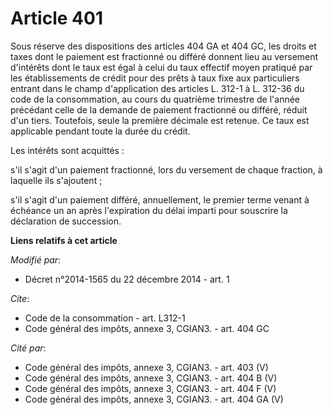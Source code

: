 # Article 401

Sous réserve des dispositions des articles 404 GA et 404 GC, les droits et taxes dont le paiement est fractionné ou différé
donnent lieu au versement d'intérêts dont le taux est égal à celui du taux effectif moyen pratiqué par les établissements de
crédit pour des prêts à taux fixe aux particuliers entrant dans le champ d'application des articles L. 312-1 à L. 312-36 du
code de la consommation, au cours du quatrième trimestre de l'année précédant celle de la demande de paiement fractionné ou
différé, réduit d'un tiers. Toutefois, seule la première décimale est retenue. Ce taux est applicable pendant toute la durée
du crédit. 

Les intérêts sont acquittés : 

s'il s'agit d'un paiement fractionné, lors du versement de chaque fraction, à laquelle ils s'ajoutent ; 

s'il s'agit d'un paiement différé, annuellement, le premier terme venant à échéance un an après l'expiration du délai imparti
pour souscrire la déclaration de succession.

**Liens relatifs à cet article**

_Modifié par_:

  - Décret n°2014-1565 du 22 décembre 2014 - art. 1

_Cite_:

  - Code de la consommation - art. L312-1
  - Code général des impôts, annexe 3, CGIAN3. - art. 404 GC

_Cité par_:

  - Code général des impôts, annexe 3, CGIAN3. - art. 403 (V)
  - Code général des impôts, annexe 3, CGIAN3. - art. 404 B (V)
  - Code général des impôts, annexe 3, CGIAN3. - art. 404 F (V)
  - Code général des impôts, annexe 3, CGIAN3. - art. 404 GA (V)
